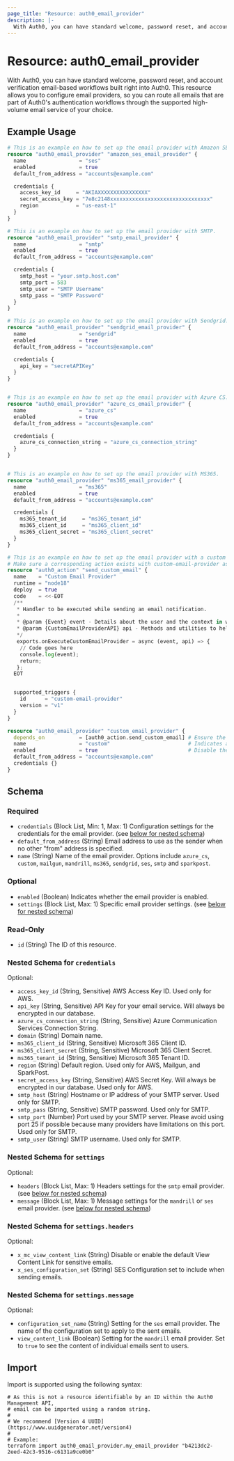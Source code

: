 ```yaml
---
page_title: "Resource: auth0_email_provider"
description: |-
  With Auth0, you can have standard welcome, password reset, and account verification email-based workflows built right into Auth0. This resource allows you to configure email providers, so you can route all emails that are part of Auth0's authentication workflows through the supported high-volume email service of your choice.
---
```


# Resource: auth0_email_provider

With Auth0, you can have standard welcome, password reset, and account verification email-based workflows built right into Auth0. This resource allows you to configure email providers, so you can route all emails that are part of Auth0's authentication workflows through the supported high-volume email service of your choice.

## Example Usage

```terraform
# This is an example on how to set up the email provider with Amazon SES.
resource "auth0_email_provider" "amazon_ses_email_provider" {
  name                 = "ses"
  enabled              = true
  default_from_address = "accounts@example.com"

  credentials {
    access_key_id     = "AKIAXXXXXXXXXXXXXXXX"
    secret_access_key = "7e8c2148xxxxxxxxxxxxxxxxxxxxxxxxxxxxxxxx"
    region            = "us-east-1"
  }
}

# This is an example on how to set up the email provider with SMTP.
resource "auth0_email_provider" "smtp_email_provider" {
  name                 = "smtp"
  enabled              = true
  default_from_address = "accounts@example.com"

  credentials {
    smtp_host = "your.smtp.host.com"
    smtp_port = 583
    smtp_user = "SMTP Username"
    smtp_pass = "SMTP Password"
  }
}

# This is an example on how to set up the email provider with Sendgrid.
resource "auth0_email_provider" "sendgrid_email_provider" {
  name                 = "sendgrid"
  enabled              = true
  default_from_address = "accounts@example.com"

  credentials {
    api_key = "secretAPIKey"
  }
}


# This is an example on how to set up the email provider with Azure CS.
resource "auth0_email_provider" "azure_cs_email_provider" {
  name                 = "azure_cs"
  enabled              = true
  default_from_address = "accounts@example.com"

  credentials {
    azure_cs_connection_string = "azure_cs_connection_string"
  }
}


# This is an example on how to set up the email provider with MS365.
resource "auth0_email_provider" "ms365_email_provider" {
  name                 = "ms365"
  enabled              = true
  default_from_address = "accounts@example.com"

  credentials {
    ms365_tenant_id     = "ms365_tenant_id"
    ms365_client_id     = "ms365_client_id"
    ms365_client_secret = "ms365_client_secret"
  }
}

# This is an example on how to set up the email provider with a custom action.
# Make sure a corresponding action exists with custom-email-provider as supported triggers
resource "auth0_action" "send_custom_email" {
  name    = "Custom Email Provider"
  runtime = "node18"
  deploy  = true
  code    = <<-EOT
  /**
   * Handler to be executed while sending an email notification.
   *
   * @param {Event} event - Details about the user and the context in which they are logging in.
   * @param {CustomEmailProviderAPI} api - Methods and utilities to help change the behavior of sending a email notification.
   */
   exports.onExecuteCustomEmailProvider = async (event, api) => {
    // Code goes here
    console.log(event);
    return;
   };
  EOT


  supported_triggers {
    id      = "custom-email-provider"
    version = "v1"
  }
}

resource "auth0_email_provider" "custom_email_provider" {
  depends_on           = [auth0_action.send_custom_email] # Ensure the action is created first with `custom-email-provider` as the supported_triggers
  name                 = "custom"                         # Indicates a custom implementation
  enabled              = true                             # Disable the default email provider
  default_from_address = "accounts@example.com"
  credentials {}
}
```

<!-- schema generated by tfplugindocs -->
## Schema

### Required

- `credentials` (Block List, Min: 1, Max: 1) Configuration settings for the credentials for the email provider. (see [below for nested schema](#nestedblock--credentials))
- `default_from_address` (String) Email address to use as the sender when no other "from" address is specified.
- `name` (String) Name of the email provider. Options include `azure_cs`, `custom`, `mailgun`, `mandrill`, `ms365`, `sendgrid`, `ses`, `smtp` and `sparkpost`.

### Optional

- `enabled` (Boolean) Indicates whether the email provider is enabled.
- `settings` (Block List, Max: 1) Specific email provider settings. (see [below for nested schema](#nestedblock--settings))

### Read-Only

- `id` (String) The ID of this resource.

<a id="nestedblock--credentials"></a>
### Nested Schema for `credentials`

Optional:

- `access_key_id` (String, Sensitive) AWS Access Key ID. Used only for AWS.
- `api_key` (String, Sensitive) API Key for your email service. Will always be encrypted in our database.
- `azure_cs_connection_string` (String, Sensitive) Azure Communication Services Connection String.
- `domain` (String) Domain name.
- `ms365_client_id` (String, Sensitive) Microsoft 365 Client ID.
- `ms365_client_secret` (String, Sensitive) Microsoft 365 Client Secret.
- `ms365_tenant_id` (String, Sensitive) Microsoft 365 Tenant ID.
- `region` (String) Default region. Used only for AWS, Mailgun, and SparkPost.
- `secret_access_key` (String, Sensitive) AWS Secret Key. Will always be encrypted in our database. Used only for AWS.
- `smtp_host` (String) Hostname or IP address of your SMTP server. Used only for SMTP.
- `smtp_pass` (String, Sensitive) SMTP password. Used only for SMTP.
- `smtp_port` (Number) Port used by your SMTP server. Please avoid using port 25 if possible because many providers have limitations on this port. Used only for SMTP.
- `smtp_user` (String) SMTP username. Used only for SMTP.


<a id="nestedblock--settings"></a>
### Nested Schema for `settings`

Optional:

- `headers` (Block List, Max: 1) Headers settings for the `smtp` email provider. (see [below for nested schema](#nestedblock--settings--headers))
- `message` (Block List, Max: 1) Message settings for the `mandrill` or `ses` email provider. (see [below for nested schema](#nestedblock--settings--message))

<a id="nestedblock--settings--headers"></a>
### Nested Schema for `settings.headers`

Optional:

- `x_mc_view_content_link` (String) Disable or enable the default View Content Link for sensitive emails.
- `x_ses_configuration_set` (String) SES Configuration set to include when sending emails.


<a id="nestedblock--settings--message"></a>
### Nested Schema for `settings.message`

Optional:

- `configuration_set_name` (String) Setting for the `ses` email provider. The name of the configuration set to apply to the sent emails.
- `view_content_link` (Boolean) Setting for the `mandrill` email provider. Set to `true` to see the content of individual emails sent to users.

## Import

Import is supported using the following syntax:

```shell
# As this is not a resource identifiable by an ID within the Auth0 Management API,
# email can be imported using a random string.
#
# We recommend [Version 4 UUID](https://www.uuidgenerator.net/version4)
#
# Example:
terraform import auth0_email_provider.my_email_provider "b4213dc2-2eed-42c3-9516-c6131a9ce0b0"
```
